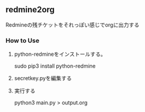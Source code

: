 ## redmine2org

Redmineの残チケットをそれっぽい感じでorgに出力する

### How to Use

1. python-redmineをインストールする。

    sudo pip3 install python-redmine
    
2. secretkey.pyを編集する

3. 実行する

    python3 main.py > output.org

